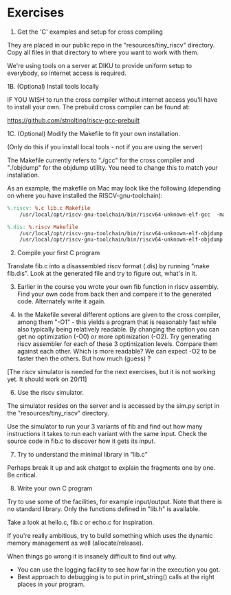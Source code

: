 # Exercises

1. Get the 'C' examples and setup for cross compiling 

They are placed in our public repo in the "resources/tiny_riscv" directory.
Copy all files in that directory to where you want to work with them.

We're using tools on a server at DIKU to provide uniform setup to everybody,
so internet access is required.



1B. (Optional) Install tools locally

IF YOU WISH to run the cross compiler without internet access you'll have to
install your own. The prebuild cross compiler can be found at:

https://github.com/stnolting/riscv-gcc-prebuilt

1C. (Optional) Modify the Makefile to fit your own installation.

(Only do this if you install local tools - not if you are using the server)

The Makefile currently refers to "./gcc" for the cross compiler and
"./objdump" for the objdump utility. You need to change this to
match your installation. 

As an example, the makefile on Mac may look like the following (depending on where you have installed the RISCV-gnu-toolchain):

```makefile
%.riscv: %.c lib.c Makefile
	/usr/local/opt/riscv-gnu-toolchain/bin/riscv64-unknown-elf-gcc  -march=rv32im -mabi=ilp32 -fno-tree-loop-distribute-patterns -mno-relax -O1 $< lib.c -static -nostartfiles -nostdlib -o $@

%.dis: %.riscv Makefile
	/usr/local/opt/riscv-gnu-toolchain/bin/riscv64-unknown-elf-objdump -s -w $< > $@
	/usr/local/opt/riscv-gnu-toolchain/bin/riscv64-unknown-elf-objdump -S $< >> $@
```



2. Compile your first C program

Translate fib.c into a disassembled riscv format (.dis)
by running "make fib.dis". Look at the generated file and try to figure out, what's in it.


3. Earlier in the course you wrote your own fib function in riscv
assembly. Find your own code from back then and compare it to the
generated code. Alternately write it again.


4. In the Makefile several different options are given to the cross compiler,
among them "-O1" - this yields a program that is reasonably fast while also
typically being relatively readable. By changing the option you can get
no optimization (-O0) or more optimization (-O2). Try generating riscv assembler
for each of these 3 optimization levels. Compare them against each other. Which is more readable? We can expect -O2 to be faster then the others. But how much
(guess) ?


[The riscv simulator is needed for the next exercises, but it is not working yet. It should work on 20/11]


6. Use the riscv simulator.

The simulator resides on the server and is accessed by the sim.py script in
the "resources/tiny_riscv" directory.

Use the simulator to run your 3 variants of fib and find out how many
instructions it takes to run each variant with the same input.
Check the source code in fib.c to discover how it gets its input.


7. Try to understand the minimal library in "lib.c"

Perhaps break it up and ask chatgpt to explain the fragments one by one.
Be critical.


8. Write your own C program

Try to use some of the facilities, for example input/output.
Note that there is no standard library. Only the functions defined in "lib.h"
is available.

Take a look at hello.c, fib.c or echo.c for inspiration.

If you're really ambitious, try to build something which uses the dynamic memory
management as well (allocate/release).

When things go wrong it is insanely difficult to find out why.

 * You can use the logging facility to see how far in the execution you got.
 * Best approach to debugging is to put in print_string() calls at the right
   places in your program.

